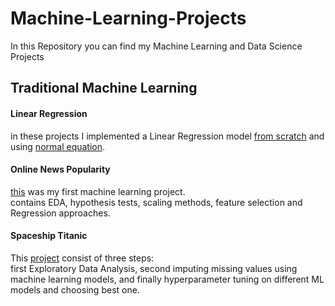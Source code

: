 # Machine-Learning-Projects
In this Repository you can find my Machine Learning and Data Science Projects<br>
## Traditional Machine Learning<br>
#### Linear Regression<br>
in these projects I implemented a Linear Regression model [from scratch](https://github.com/MeysamAgah/Machine-Learning-Projects/blob/main/Linear%20Regression%20from%20scratch.ipynb) and using [normal equation](https://github.com/MeysamAgah/Machine-Learning-Projects/blob/main/Linear%20Regression%20By%20Using%20Normal%20Equation.ipynb).<br>
#### Online News Popularity<br>
[this](https://github.com/MeysamAgah/Machine-Learning-Projects/blob/main/Online%20News%20Popularity.ipynb) was my first machine learning project.<br>
contains EDA, hypothesis tests, scaling methods, feature selection and Regression approaches.<br>
#### Spaceship Titanic<br>
This [project](https://github.com/MeysamAgah/Machine-Learning-Projects/blob/main/Spaceship_Titanic.ipynb) consist of three steps:<br>
first Exploratory Data Analysis, second imputing missing values using machine learning models, and finally hyperparameter tuning on different ML models and choosing best one.
